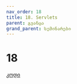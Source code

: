 ```yaml
---
nav_order: 18
title: 18. Servlets
parent: გვანცა
grand_parent: სემინარები
---
```


# 18

[კოდი](https://github.com/Freeuni-Lekva/oop-2021/tree/main/Content/Seminars/Gvantsa/18)
